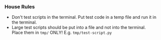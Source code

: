 ### House Rules

- Don't test scripts in the terminal. Put test code in a temp file and run it in the terminal.
- Large test scripts should be put into a file and not into the terminal. Place them in `tmp/` ONLY!
E.g. `tmp/test-script.py`